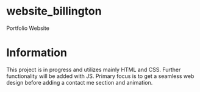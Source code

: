 # website_billington
Portfolio Website
# Information
This project is in progress and utilizes mainly HTML and CSS. Further functionality will be added with JS. Primary focus is to get a seamless web design before adding a contact me section and animation.
